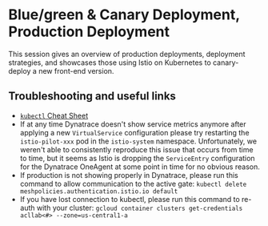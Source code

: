 # Blue/green & Canary Deployment, Production Deployment

This session gives an overview of production deployments, deployment strategies, and showcases those using Istio on Kubernetes to canary-deploy a new front-end version.

## Troubleshooting and useful links
- [`kubectl` Cheat Sheet](https://kubernetes.io/docs/reference/kubectl/cheatsheet/)
- If at any time Dynatrace doesn't show service metrics anymore after applying a new `VirtualService` configuration please try restarting the `istio-pilot-xxx` pod in the `istio-system` namespace. Unfortunately, we weren't able to consistently reproduce this issue that occurs from time to time, but it seems as Istio is dropping the `ServiceEntry` configuration for the Dynatrace OneAgent at some point in time for no obvious reason.
- If production is not showing properly in Dynatrace, please run this command to allow communication to the active gate:
```kubectl delete meshpolicies.authentication.istio.io default```
- If you have lost connection to kubectl, please run this command to re-auth with your cluster:
```gcloud container clusters get-credentials acllab<#> --zone=us-central1-a```
